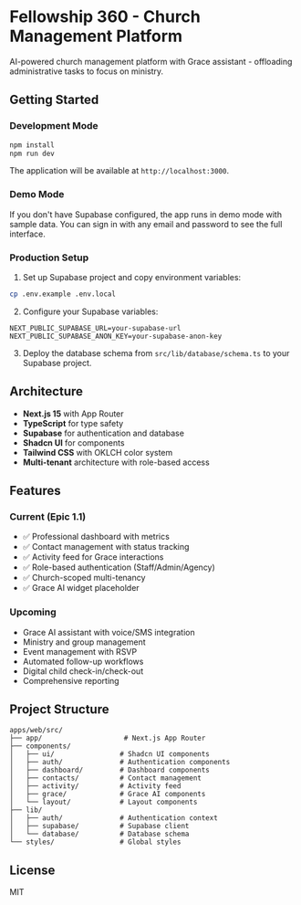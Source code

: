# Fellowship 360 - Church Management Platform

AI-powered church management platform with Grace assistant - offloading administrative tasks to focus on ministry.

## Getting Started

### Development Mode

```bash
npm install
npm run dev
```

The application will be available at `http://localhost:3000`.

### Demo Mode

If you don't have Supabase configured, the app runs in demo mode with sample data. You can sign in with any email and password to see the full interface.

### Production Setup

1. Set up Supabase project and copy environment variables:

```bash
cp .env.example .env.local
```

2. Configure your Supabase variables:

```
NEXT_PUBLIC_SUPABASE_URL=your-supabase-url
NEXT_PUBLIC_SUPABASE_ANON_KEY=your-supabase-anon-key
```

3. Deploy the database schema from `src/lib/database/schema.ts` to your Supabase project.

## Architecture

- **Next.js 15** with App Router
- **TypeScript** for type safety
- **Supabase** for authentication and database
- **Shadcn UI** for components
- **Tailwind CSS** with OKLCH color system
- **Multi-tenant** architecture with role-based access

## Features

### Current (Epic 1.1)

- ✅ Professional dashboard with metrics
- ✅ Contact management with status tracking
- ✅ Activity feed for Grace interactions
- ✅ Role-based authentication (Staff/Admin/Agency)
- ✅ Church-scoped multi-tenancy
- ✅ Grace AI widget placeholder

### Upcoming

- Grace AI assistant with voice/SMS integration
- Ministry and group management
- Event management with RSVP
- Automated follow-up workflows
- Digital child check-in/check-out
- Comprehensive reporting

## Project Structure

```
apps/web/src/
├── app/                    # Next.js App Router
├── components/
│   ├── ui/                # Shadcn UI components
│   ├── auth/              # Authentication components
│   ├── dashboard/         # Dashboard components
│   ├── contacts/          # Contact management
│   ├── activity/          # Activity feed
│   ├── grace/             # Grace AI components
│   └── layout/            # Layout components
├── lib/
│   ├── auth/              # Authentication context
│   ├── supabase/          # Supabase client
│   └── database/          # Database schema
└── styles/                # Global styles
```

## License

MIT